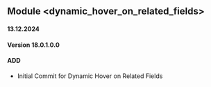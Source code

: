 ## Module <dynamic_hover_on_related_fields>

#### 13.12.2024
#### Version 18.0.1.0.0
#### ADD
 - Initial Commit for  Dynamic Hover on Related Fields
